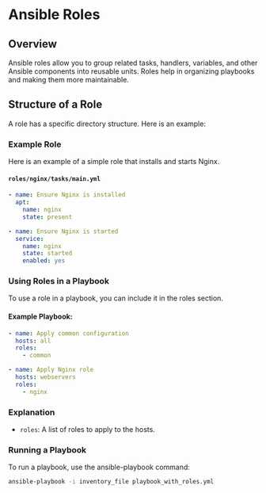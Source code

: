 # Ansible Roles

## Overview
Ansible roles allow you to group related tasks, handlers, variables, and other Ansible components into reusable units. Roles help in organizing playbooks and making them more maintainable.

## Structure of a Role
A role has a specific directory structure. Here is an example:

### Example Role
Here is an example of a simple role that installs and starts Nginx.

#### `roles/nginx/tasks/main.yml`
```yaml
- name: Ensure Nginx is installed
  apt:
    name: nginx
    state: present

- name: Ensure Nginx is started
  service:
    name: nginx
    state: started
    enabled: yes
```

### Using Roles in a Playbook
To use a role in a playbook, you can include it in the roles section.

#### Example Playbook:
```yaml
- name: Apply common configuration
  hosts: all
  roles:
    - common

- name: Apply Nginx role
  hosts: webservers
  roles:
    - nginx
```


### Explanation
 - `roles`: A list of roles to apply to the hosts.

### Running a Playbook

To run a playbook, use the ansible-playbook command:
```bash
ansible-playbook -i inventory_file playbook_with_roles.yml
```





